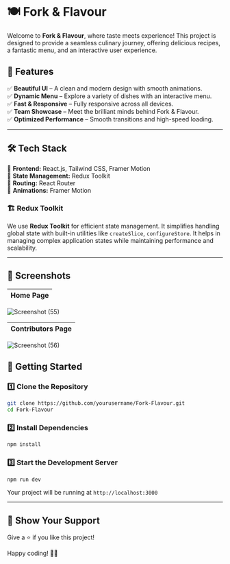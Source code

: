 # 🍽️ Fork & Flavour

Welcome to **Fork & Flavour**, where taste meets experience! This project is designed to provide a seamless culinary journey, offering delicious recipes, a fantastic menu, and an interactive user experience.

## 🚀 Features

✅ **Beautiful UI** – A clean and modern design with smooth animations.<br>
✅ **Dynamic Menu** – Explore a variety of dishes with an interactive menu.<br>
✅ **Fast & Responsive** – Fully responsive across all devices.<br>
✅ **Team Showcase** – Meet the brilliant minds behind Fork & Flavour.<br>
✅ **Optimized Performance** – Smooth transitions and high-speed loading.

---

## 🛠️ Tech Stack

🔹 **Frontend:** React.js, Tailwind CSS, Framer Motion<br>
🔹 **State Management:** Redux Toolkit<br>
🔹 **Routing:** React Router<br>
🔹 **Animations:** Framer Motion<br>

### 🏗️ Redux Toolkit
We use **Redux Toolkit** for efficient state management. It simplifies handling global state with built-in utilities like `createSlice`, `configureStore`. It helps in managing complex application states while maintaining performance and scalability.

---

## 📸 Screenshots

| Home Page |
|-----------|
![Screenshot (55)](https://github.com/user-attachments/assets/7a2fa098-280d-48e5-a15b-9d12bdd1f5b4)

| Contributors Page |
|-----------|
![Screenshot (56)](https://github.com/user-attachments/assets/3245720d-0f95-44d4-9a1b-f48e0280d601)




## 🚀 Getting Started

### 1️⃣ Clone the Repository
```bash
git clone https://github.com/yourusername/Fork-Flavour.git
cd Fork-Flavour
```

### 2️⃣ Install Dependencies
```bash
npm install
```

### 3️⃣ Start the Development Server
```bash
npm run dev
```
Your project will be running at `http://localhost:3000`

---

## 🌟 Show Your Support
Give a ⭐ if you like this project!

Happy coding! 🍕🔥

